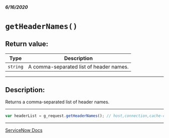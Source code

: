 ##### 6/16/2020
# `getHeaderNames()`
## Return value:
| Type | Description |
|---|---|
| `string` | A comma-separated list of header names. |

---

## Description:
Returns a comma-separated list of header names.

---

```js
var headerList = g_request.getHeaderNames(); // host,connection,cache-control,authorization,accept,user-agent,accept-encoding,accept-language, cookie,x-forwarded-proto,x-forwarded-host,x-forwarded-for
```

---

[ServiceNow Docs](https://developer.servicenow.com/dev.do#!/reference/api/newyork/server/no-namespace/c_GlideServletRequestScopedAPI#r_ScopedGlideServletRequestGetHeaderNames)